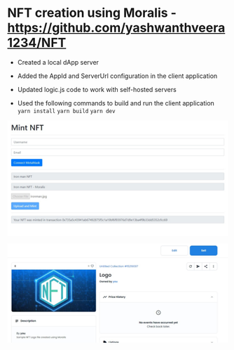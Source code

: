 # NFT creation using Moralis - https://github.com/yashwanthveera1234/NFT
- Created a local dApp server  

- Added the AppId and ServerUrl configuration in the client application

- Updated logic.js code to work with self-hosted servers

- Used the following commands to build and run the client application
`yarn install`
`yarn build`
`yarn dev`
 
![Alt text](/Yashwanth1.jpeg?raw=true "Optional Title")

![Alt text](/Yashwanth.jpeg?raw=true "Optional Title")